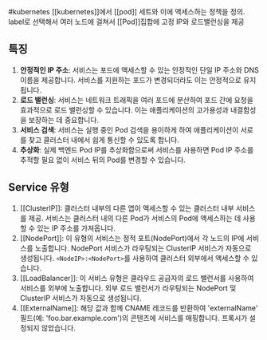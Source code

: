 #kubernetes
[[kubernetes]]에서  [[pod]] 세트와 이에 액세스하는 정책을 정의.
label로 선택해서 여러 노드에 걸쳐서 [[Pod]]집합에 고정 IP와 로드밸런싱을 제공

## 특징
1. **안정적인 IP 주소**: 서비스는 포드에 액세스할 수 있는 안정적인 단일 IP 주소와 DNS 이름을 제공합니다. 서비스를 지원하는 포드가 변경되더라도 이는 안정적으로 유지됩니다.
2. **로드 밸런싱**: 서비스는 네트워크 트래픽을 여러 포드에 분산하여 포드 간에 요청을 효과적으로 로드 밸런싱할 수 있습니다. 이는 애플리케이션의 고가용성과 내결함성을 보장하는 데 중요합니다.
3. **서비스 검색**: 서비스는 실행 중인 Pod 검색을 용이하게 하여 애플리케이션이 서로를 찾고 클러스터 내에서 쉽게 통신할 수 있도록 합니다.
4. **추상화**: 실제 백엔드 Pod IP를 추상화함으로써 서비스를 사용하면 Pod IP 주소를 추적할 필요 없이 서비스 뒤의 Pod를 변경할 수 있습니다.

## Service 유형
1. [[ClusterIP]]: 클러스터 내부의 다른 앱이 액세스할 수 있는 클러스터 내부 서비스를 제공. 서비스는 클러스터 내의 다른 Pod가 서비스의 Pod에 액세스하는 데 사용할 수 있는 IP 주소를 가져옵니다.
2. [[NodePort]]: 이 유형의 서비스는 정적 포트(NodePort)에서 각 노드의 IP에 서비스를 노출합니다. NodePort 서비스가 라우팅되는 ClusterIP 서비스가 자동으로 생성됩니다. `<NodeIP>:<NodePort>`를 사용하여 클러스터 외부에서 액세스할 수 있습니다.
3. [[LoadBalancer]]: 이 서비스 유형은 클라우드 공급자의 로드 밸런서를 사용하여 서비스를 외부에 노출합니다. 외부 로드 밸런서가 라우팅되는 NodePort 및 ClusterIP 서비스가 자동으로 생성됩니다.
4. [[ExternalName]]: 해당 값과 함께 CNAME 레코드를 반환하여 'externalName' 필드(예: 'foo.bar.example.com')의 콘텐츠에 서비스를 매핑합니다. 프록시가 설정되지 않았습니다.
